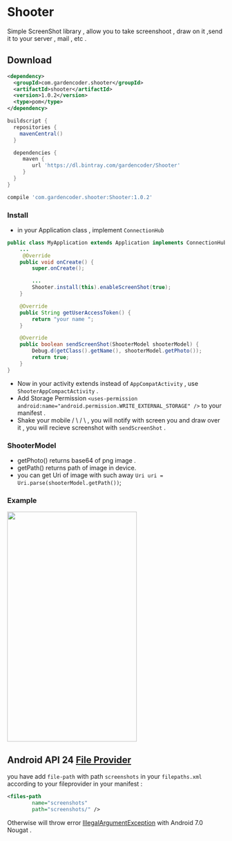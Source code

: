 Shooter
====

Simple ScreenShot library , allow you to take screenshoot , draw on it ,send it to your server , mail , etc .


Download
--------
```xml
<dependency>
  <groupId>com.gardencoder.shooter</groupId>
  <artifactId>shooter</artifactId>
  <version>1.0.2</version>
  <type>pom</type>
</dependency>
```
```groovy
buildscript {
  repositories {
    mavenCentral()
  }

  dependencies {
     maven {
        url 'https://dl.bintray.com/gardencoder/Shooter'
     }
  }
}

compile 'com.gardencoder.shooter:Shooter:1.0.2'
```

### Install

- in your Application class , implement `ConnectionHub`
```java
public class MyApplication extends Application implements ConnectionHub {
    ...
     @Override
    public void onCreate() {
        super.onCreate();

        ...
        Shooter.install(this).enableScreenShot(true);
    }

    @Override
    public String getUserAccessToken() {
        return "your name ";
    }

    @Override
    public boolean sendScreenShot(ShooterModel shooterModel) {
        Debug.d(getClass().getName(), shooterModel.getPhoto());
        return true;
    }
}
```

- Now in your activity extends instead of `AppCompatActivity` , use `ShooterAppCompactActivity` .
- Add Storage Permission  `<uses-permission android:name="android.permission.WRITE_EXTERNAL_STORAGE" />` to your manifest .
- Shake your mobile / \ / \ , you will notify with screen you and draw over it , you will recieve screenshot with `sendScreenShot` .

### ShooterModel
- getPhoto() returns base64 of png image .
- getPath() returns path of image in device.  
- you can get Uri of image with such away `Uri uri = Uri.parse(shooterModel.getPath())`;

### Example
<img src="https://github.com/gardencoder/shooter/raw/master/screenshot/img1.png" width="300px" height="532px" />

Android API 24 <a href="https://developer.android.com/reference/android/support/v4/content/FileProvider.html">File Provider</a>
--------
you have add `file-path` with path `screenshots` in your `filepaths.xml` according to your fileprovider in your manifest :
```xml
<files-path
        name="screenshots"
        path="screenshots/" />
```
Otherwise will throw error <a href="https://developer.android.com/reference/java/lang/IllegalArgumentException.html" >IllegalArgumentException</a> with Android 7.0 Nougat .
